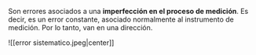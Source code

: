
Son errores asociados a una **imperfección en el proceso de medición**. Es decir, es un error constante, asociado normalmente al instrumento de medición. Por lo tanto, van en una dirección.


![[error sistematico.jpeg|center]]


